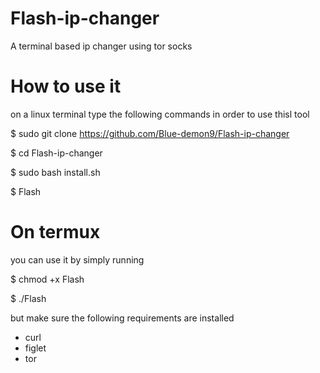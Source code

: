 # Flash-ip-changer
A terminal based ip changer using tor socks



# How to use it
on a linux terminal type the following commands in order to use thisl tool

$ sudo git clone https://github.com/Blue-demon9/Flash-ip-changer

$ cd Flash-ip-changer

$ sudo bash install.sh

$ Flash

# On termux 
you can use it by simply running 

$ chmod +x Flash

$ ./Flash

but make sure the following requirements are installed 
- curl
- figlet
- tor
